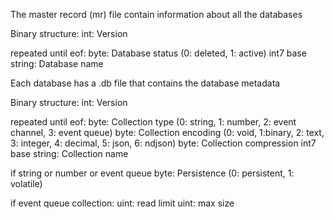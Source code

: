 The master record (mr) file contain information about all the databases

Binary structure:
int: Version

repeated until eof:
byte: Database status (0: deleted, 1: active)
int7 base string: Database name

Each database has a .db file that contains the database metadata

Binary structure:
int: Version

repeated until eof:
byte: Collection type (0: string, 1: number, 2: event channel, 3: event queue)
byte: Collection encoding (0: void, 1:binary, 2: text, 3: integer, 4: decimal, 5: json, 6: ndjson)
byte: Collection compression
int7 base string: Collection name

if string or number or event queue
byte: Persistence (0: persistent, 1: volatile)

if event queue collection:
uint: read limit
uint: max size
